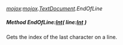 _[mojox](../../modules/mojox/mojox-module.md):[mojox](../../modules/mojox/mojox-module.md).[TextDocument](../../modules/mojox/mojox-textdocument.md).EndOfLine_
##### Method EndOfLine:[Int](../../modules/wonkey/wonkey-types-int.md)( line:[Int](../../modules/wonkey/wonkey-types-int.md) )
Gets the index of the last character on a line.
